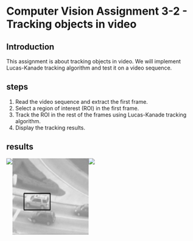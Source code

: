 # Computer Vision Assignment 3-2 - Tracking objects in video

## Introduction

This assignment is about tracking objects in video. We will implement Lucas-Kanade tracking algorithm and test it on a video sequence.

## steps

1. Read the video sequence and extract the first frame.
2. Select a region of interest (ROI) in the first frame.
3. Track the ROI in the rest of the frames using Lucas-Kanade tracking algorithm.
4. Display the tracking results.

## results

<div style="width: 200px; height: 200px; display: flex">
    <img src="./Data/tracker_car1.gif">
    <img src="./Data/tracker_car2.gif">
    <img src="./Data/tracker_landing.gif">
</div>
